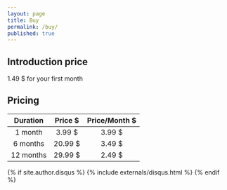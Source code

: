 ```yaml
---
layout: page
title: Buy
permalink: /buy/
published: true
---
```


<div class="page" markdown="1">

## Introduction price
1.49 $ for your first month

## Pricing

| Duration           | Price $  | Price/Month $ |
|:-------------:| :-----:| :-----:|
| 1  month      | 3.99 $ | 3.99 $ |
| 6  months      |   20.99 $ |   3.49 $ |
| 12 months      |    29.99 $ |    2.49 $ |

{% if site.author.disqus %}
    {% include externals/disqus.html %}
{% endif %}

</div>
